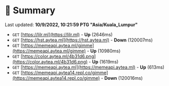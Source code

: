 # 📖 Summary
Last updated: **10/9/2022, 10:21:59 PTG "Asia/Kuala_Lumpur"**

- `GET` [https://lilr.ml](https://lilr.ml) - **Up** (2646ms)
- `GET` [https://hst.aytea.ml](https://hst.aytea.ml) - **Down** (120007ms)
- `GET` [https://memeapi.aytea.ml/gimme](https://memeapi.aytea.ml/gimme) - **Up** (10980ms)
- `GET` [https://color.aytea.ml/4b31d6.png](https://color.aytea.ml/4b31d6.png) - **Up** (1619ms)
- `GET` [https://memeapi.aytea.ml](https://memeapi.aytea.ml) - **Up** (613ms)
- `GET` [https://memeapi.aytea14.repl.co/gimme](https://memeapi.aytea14.repl.co/gimme) - **Down** (120016ms)
